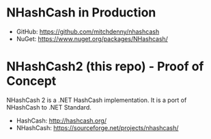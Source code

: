 # NHashCash in Production

- GitHub: https://github.com/mitchdenny/nhashcash
- NuGet: https://www.nuget.org/packages/NHashcash/

# NHashCash2 (this repo) - Proof of Concept

NHashCash 2 is a .NET HashCash implementation. It is a port of NHashCash to .NET Standard.  

- HashCash: http://hashcash.org/
- NHashCash: https://sourceforge.net/projects/nhashcash/
